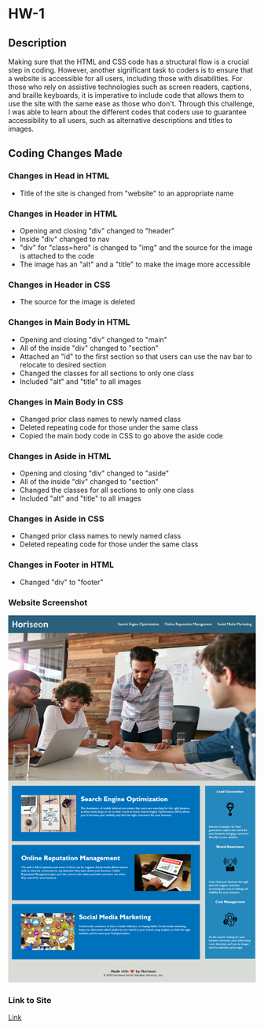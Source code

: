 # HW-1

## Description
Making sure that the HTML and CSS code has a structural flow is a crucial step in coding. However, another significant task to coders is to ensure that a website is accessible for all users, including those with disabilities. For those who rely on assistive technologies such as screen readers, captions, and braille keyboards, it is imperative to include code that allows them to use the site with the same ease as those who don't. Through this challenge, I was able to learn about the different codes that coders use to guarantee accessibility to all users, such as alternative descriptions and titles to images. 

## Coding Changes Made

### Changes in Head in HTML
- Title of the site is changed from "website" to an appropriate name

### Changes in Header in HTML
- Opening and closing "div" changed to "header"
- Inside "div" changed to nav
- "div" for "class=hero" is changed to "img" and the source for the image is attached to the code
- The image has an "alt" and a "title" to make the image more accessible

### Changes in Header in CSS
- The source for the image is deleted

### Changes in Main Body in HTML
- Opening and closing "div" changed to "main"
- All of the inside "div" changed to "section"
- Attached an "id" to the first section so that users can use the nav bar to relocate to desired section
- Changed the classes for all sections to only one class
- Included "alt" and "title" to all images

### Changes in Main Body in CSS
- Changed prior class names to newly named class
- Deleted repeating code for those under the same class
- Copied the main body code in CSS to go above the aside code

### Changes in Aside in HTML
- Opening and closing "div" changed to "aside"
- All of the inside "div" changed to "section"
- Changed the classes for all sections to only one class
- Included "alt" and "title" to all images

### Changes in Aside in CSS
- Changed prior class names to newly named class
- Deleted repeating code for those under the same class

### Changes in Footer in HTML
- Changed "div" to "footer"

### Website Screenshot
![Alttext](/assets/images/full-website.png)

### Link to Site
[Link](https://lydiakim10.github.io/HW-1/)